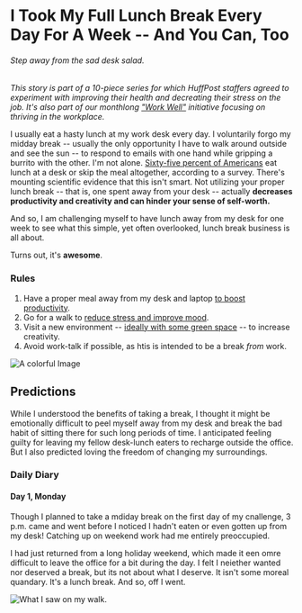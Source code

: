 # I Took My Full Lunch Break Every Day For A Week -- And You Can, Too
###### Step away from the sad desk salad.

*This story is part of a 10-piece series for which HuffPost staffers agreed to experiment with improving their health and decreating their stress on the job. It's also part of our monthlong ["Work Well"](http://www.huffingtonpost.com/news/workwell/) initiative focusing on thriving in the workplace.*

I usually eat a hasty lunch at my work desk every day. I voluntarily forgo my midday break -- usually the only opportunity I have to walk around outside and see the sun -- to respond to emails with one hand while gripping a burrito with the other.
I'm not alone. [Sixty-five percent of Americans](http://www.huffingtonpost.com/2013/08/07/eating-at-your-desk-stress-less-creative_n_3696608.html) eat lunch at a desk or skip the meal altogether, according to a survey. There's mounting scientific evidence that this isn't smart. Not utilizing your proper lunch break -- that is, one spent away from your desk -- actually **decreases productivity and creativity and can hinder your sense of self-worth.** 

And so, I am challenging myself to have lunch away from my desk for one week to see what this simple, yet often overlooked, lunch break business is all about.

Turns out, it's **awesome**.

### Rules ###
1. Have a proper meal away from my desk and laptop [to boost productivity](http://www.huffingtonpost.com/2015/03/18/lunch-breaks_n_6896004.html).
2. Go for a walk to [reduce stress and improve mood](http://well.blogs.nytimes.com/2015/01/21/stressed-at-work-try-a-lunchtime-walk/).
3. Visit a  new environment -- [ideally with some green space](https://www.psychologytoday.com/blog/sense-and-sensitivity/201404/5-ways-walking-in-nature-benefits-sensitive-people) -- to increase creativity. 
4. Avoid work-talk if possible, as htis is intended to be a break *from* work.

![A colorful Image](http://lorempixel.com/400/200/)

## Predictions ##

While I understood the benefits of taking a break, I thought it might be emotionally difficult to peel myself away from my desk and break the bad habit of sitting there for such long periods of time. I anticipated feeling guilty for leaving my fellow desk-lunch eaters to recharge outside the office. But I also predicted loving the freedom of changing my surroundings.

### Daily Diary ###

#### Day 1, Monday ####

Though I planned to take a mdiday break on the first day of my cnallenge, 3 p.m. came and went before I noticed I hadn't eaten or even gotten up from my desk! Catching up on weekend work had me entirely preoccupied. 

I had just returned from a long holiday weekend, which made it een omre difficult to leave the office for a bit during the day. I felt I neiether wanted nor deserved a break, but its not about what I deserve. It isn't some moreal quandary. It's a lunch break. And so, off I went. 

![What I saw on my walk.](http://lorempixel.com/400/200/)





